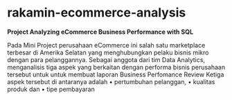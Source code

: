 # rakamin-ecommerce-analysis
**Project Analyzing eCommerce Business Performance with SQL**

Pada Mini Project perusahaan eCommerce ini salah satu marketplace terbesar di Amerika Selatan yang menghubungkan pelaku bisnis mikro dengan para pelanggannya. 
Sebagai anggota dari tim Data Analytics, menganalisis tiga aspek yang berkaitan dengan performa bisnis perusahaan tersebut untuk untuk membuat laporan Business Perfomance Review
Ketiga aspek tersebut di antaranya adalah
•	pertumbuhan pelanggan, 
•	kualitas produk dan 
•	tipe pembayaran
